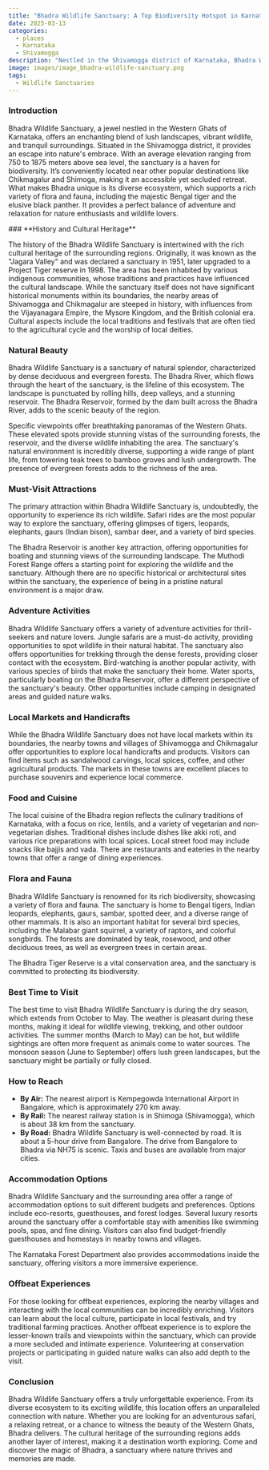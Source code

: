 ```yaml
---
title: "Bhadra Wildlife Sanctuary: A Top Biodiversity Hotspot in Karnataka"
date: 2025-03-13
categories:
  - places
  - Karnataka
  - Shivamogga
description: "Nestled in the Shivamogga district of Karnataka, Bhadra Wildlife Sanctuary is renowned for its rich biodiversity. It offers activities like trekking, bird watching, and bamboo rafting on the Bhadra River. Home to tigers, elephants, gaurs, sambar deer, and rare species, it's a haven for wildlife enthusiasts. The sanctuary features diverse landscapes with hills, rivers, dense forests, Kollur cave, waterfalls, and riverine beauty."
image: images/image_bhadra-wildlife-sanctuary.png
tags: 
  - Wildlife Sanctuaries
---
```



### **Introduction**

Bhadra Wildlife Sanctuary, a jewel nestled in the Western Ghats of Karnataka, offers an enchanting blend of lush landscapes, vibrant wildlife, and tranquil surroundings. Situated in the Shivamogga district, it provides an escape into nature's embrace. With an average elevation ranging from 750 to 1875 meters above sea level, the sanctuary is a haven for biodiversity. It’s conveniently located near other popular destinations like Chikmagalur and Shimoga, making it an accessible yet secluded retreat. What makes Bhadra unique is its diverse ecosystem, which supports a rich variety of flora and fauna, including the majestic Bengal tiger and the elusive black panther. It provides a perfect balance of adventure and relaxation for nature enthusiasts and wildlife lovers.
<center>
    
</center>
### **History and Cultural Heritage**

The history of the Bhadra Wildlife Sanctuary is intertwined with the rich cultural heritage of the surrounding regions. Originally, it was known as the "Jagara Valley" and was declared a sanctuary in 1951, later upgraded to a Project Tiger reserve in 1998. The area has been inhabited by various indigenous communities, whose traditions and practices have influenced the cultural landscape. While the sanctuary itself does not have significant historical monuments within its boundaries, the nearby areas of Shivamogga and Chikmagalur are steeped in history, with influences from the Vijayanagara Empire, the Mysore Kingdom, and the British colonial era. Cultural aspects include the local traditions and festivals that are often tied to the agricultural cycle and the worship of local deities.

### **Natural Beauty**

Bhadra Wildlife Sanctuary is a sanctuary of natural splendor, characterized by dense deciduous and evergreen forests. The Bhadra River, which flows through the heart of the sanctuary, is the lifeline of this ecosystem. The landscape is punctuated by rolling hills, deep valleys, and a stunning reservoir. The Bhadra Reservoir, formed by the dam built across the Bhadra River, adds to the scenic beauty of the region.
<center>
    
</center>
Specific viewpoints offer breathtaking panoramas of the Western Ghats. These elevated spots provide stunning vistas of the surrounding forests, the reservoir, and the diverse wildlife inhabiting the area. The sanctuary's natural environment is incredibly diverse, supporting a wide range of plant life, from towering teak trees to bamboo groves and lush undergrowth. The presence of evergreen forests adds to the richness of the area.

### **Must-Visit Attractions**

The primary attraction within Bhadra Wildlife Sanctuary is, undoubtedly, the opportunity to experience its rich wildlife. Safari rides are the most popular way to explore the sanctuary, offering glimpses of tigers, leopards, elephants, gaurs (Indian bison), sambar deer, and a variety of bird species.
<center>
    
</center>
The Bhadra Reservoir is another key attraction, offering opportunities for boating and stunning views of the surrounding landscape. The Muthodi Forest Range offers a starting point for exploring the wildlife and the sanctuary. Although there are no specific historical or architectural sites within the sanctuary, the experience of being in a pristine natural environment is a major draw.

### **Adventure Activities**

Bhadra Wildlife Sanctuary offers a variety of adventure activities for thrill-seekers and nature lovers. Jungle safaris are a must-do activity, providing opportunities to spot wildlife in their natural habitat. The sanctuary also offers opportunities for trekking through the dense forests, providing closer contact with the ecosystem. Bird-watching is another popular activity, with various species of birds that make the sanctuary their home. Water sports, particularly boating on the Bhadra Reservoir, offer a different perspective of the sanctuary's beauty. Other opportunities include camping in designated areas and guided nature walks.

### **Local Markets and Handicrafts**

While the Bhadra Wildlife Sanctuary does not have local markets within its boundaries, the nearby towns and villages of Shivamogga and Chikmagalur offer opportunities to explore local handicrafts and products. Visitors can find items such as sandalwood carvings, local spices, coffee, and other agricultural products. The markets in these towns are excellent places to purchase souvenirs and experience local commerce.

### **Food and Cuisine**

The local cuisine of the Bhadra region reflects the culinary traditions of Karnataka, with a focus on rice, lentils, and a variety of vegetarian and non-vegetarian dishes. Traditional dishes include dishes like akki roti, and various rice preparations with local spices. Local street food may include snacks like bajjis and vada. There are restaurants and eateries in the nearby towns that offer a range of dining experiences.

### **Flora and Fauna**

Bhadra Wildlife Sanctuary is renowned for its rich biodiversity, showcasing a variety of flora and fauna. The sanctuary is home to Bengal tigers, Indian leopards, elephants, gaurs, sambar, spotted deer, and a diverse range of other mammals. It is also an important habitat for several bird species, including the Malabar giant squirrel, a variety of raptors, and colorful songbirds. The forests are dominated by teak, rosewood, and other deciduous trees, as well as evergreen trees in certain areas.
<center>
    
</center>
The Bhadra Tiger Reserve is a vital conservation area, and the sanctuary is committed to protecting its biodiversity.

### **Best Time to Visit**

The best time to visit Bhadra Wildlife Sanctuary is during the dry season, which extends from October to May. The weather is pleasant during these months, making it ideal for wildlife viewing, trekking, and other outdoor activities. The summer months (March to May) can be hot, but wildlife sightings are often more frequent as animals come to water sources. The monsoon season (June to September) offers lush green landscapes, but the sanctuary might be partially or fully closed.

### **How to Reach**

*   **By Air:** The nearest airport is Kempegowda International Airport in Bangalore, which is approximately 270 km away.
*   **By Rail:** The nearest railway station is in Shimoga (Shivamogga), which is about 38 km from the sanctuary.
*   **By Road:** Bhadra Wildlife Sanctuary is well-connected by road. It is about a 5-hour drive from Bangalore. The drive from Bangalore to Bhadra via NH75 is scenic. Taxis and buses are available from major cities.

### **Accommodation Options**

Bhadra Wildlife Sanctuary and the surrounding area offer a range of accommodation options to suit different budgets and preferences. Options include eco-resorts, guesthouses, and forest lodges. Several luxury resorts around the sanctuary offer a comfortable stay with amenities like swimming pools, spas, and fine dining. Visitors can also find budget-friendly guesthouses and homestays in nearby towns and villages.
<center>
    
</center>
The Karnataka Forest Department also provides accommodations inside the sanctuary, offering visitors a more immersive experience.

### **Offbeat Experiences**

For those looking for offbeat experiences, exploring the nearby villages and interacting with the local communities can be incredibly enriching. Visitors can learn about the local culture, participate in local festivals, and try traditional farming practices. Another offbeat experience is to explore the lesser-known trails and viewpoints within the sanctuary, which can provide a more secluded and intimate experience. Volunteering at conservation projects or participating in guided nature walks can also add depth to the visit.

### **Conclusion**

Bhadra Wildlife Sanctuary offers a truly unforgettable experience. From its diverse ecosystem to its exciting wildlife, this location offers an unparalleled connection with nature. Whether you are looking for an adventurous safari, a relaxing retreat, or a chance to witness the beauty of the Western Ghats, Bhadra delivers. The cultural heritage of the surrounding regions adds another layer of interest, making it a destination worth exploring. Come and discover the magic of Bhadra, a sanctuary where nature thrives and memories are made.



